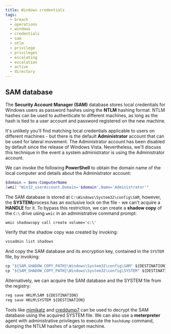 ```yaml
---
title: Windows credentials
tags:
  - breach
  - operations
  - windows
  - credentials
  - sam
  - ntlm
  - privilege
  - privileges
  - escalating
  - escalation
  - active
  - directory
---
```


## SAM database

The **Security Account Manager (SAM)** database stores local credentials for
Windows users as password hashes using the **NTLM** hashing format. NTLM hashes
can be used to authenticate to different machines, as long as the hash is tied
to a user account and password registered on the new machine.

It's unlikely you'll find matching local credentials applicable to users on
different machines - but there is the default **Administrator** account that can
be used for lateral movement. The Administrator account has been disabled by
default since the release of Windows Vista. Nevertheless, we'll discuss this
technique in the event a system administrator is using the Administrator
account.

We can invoke the following **PowerShell** to obtain the domain name of the
local computer and details about the Administrator account:

```powershell
$domain = $env:ComputerName
[wmi] "Win32_userAccount.Domain='$domain',Name='Administrator'"
```

The SAM database is stored at `C:\Windows\System32\config\SAM`, however, the
**SYSTEM**process has an exclusive lock on the file - we can't acquire a
**HANDLE** for it. To bypass this restriction, we can create a **shadow copy**
of the `C:\` drive using `wmic` in an administrative command prompt:

```cmd
wmic shadowcopy call create volume='c:\'
```

Verify that the shadow copy was created by invoking:

```cmd
vssadmin list shadows
```

And copy the SAM database and its encryption key, contained in the `SYSTEM`
file, by invoking:

```cmd
cp "${SAM_SHADOW_COPY_PATH}\Windows\System32\config\SAM" ${DESTINATION}
cp "${SAM_SHADOW_COPY_PATH}\Windows\System32\config\SYSTEM" ${DESTINATION}
```

Alternatively, we can acquire the SAM database and the SYSTEM file from the
registry:

```cmd
reg save HKLM\SAM ${DESTINATION}
reg save HKLM\SYSTEM ${DESTINATION}
```

Tools like [mimikatz](https://github.com/ParrotSec/mimikatz) and
[creddump7](https://github.com/CiscoCXSecurity/creddump7) can be used to decrypt
the SAM database using the acquired SYSTEM file. We can also use a
**meterpreter** agent with administrative privileges to execute the `hashdump`
command, dumping the NTLM hashes of a target machine.
